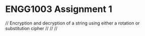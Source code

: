 # ENGG1003 Assignment 1
// Encryption and decryption of a string using either a rotation or substitution cipher
//
//
//
